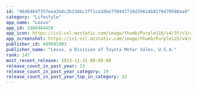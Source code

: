 ```yaml
---
id: "96d8464735feea2b8c2b158bc3ff1ca16be7f8447716d39814b8278d70580aa9"
category: "Lifestyle"
app_name: "Lexus"
app_id: 1468484450
app_icon: https://is1-ssl.mzstatic.com/image/thumb/Purple116/v4/3f/c3/ae/3fc3aead-6274-a6d3-807b-d2b051c4ff9d/AppIcon-Lexus-0-1x_U007emarketing-0-7-0-sRGB-85-220.png/1024x1024bb.png
app_screenshot: https://is1-ssl.mzstatic.com/image/thumb/Purple122/v4/e8/56/f0/e856f00a-5873-41ef-a43c-4ddca881faac/23029543-ba34-4b7f-8d84-44253590a8b7_Lexus_-_ENG__U0028iOS_65_-_1284x2778_U0029_01.png/1284x2778bb.png
publisher_id: 499691903
publisher_name: "Lexus, a Division of Toyota Motor Sales, U.S.A."
rank: 147
most_recent_release: 2023-12-21 00:00:00
release_count_in_past_year: 13
release_count_in_past_year_category: 19
release_count_in_past_year_top_in_category: 32
---
```

